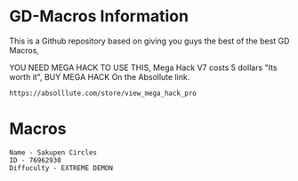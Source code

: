 # GD-Macros Information
This is a Github repository based on giving you guys the best of the best GD Macros,

YOU NEED MEGA HACK TO USE THIS, Mega Hack V7 costs 5 dollars "Its worth it", BUY MEGA HACK On the Absollute link.
```html
https://absolllute.com/store/view_mega_hack_pro
```


# Macros

```
Name - Sakupen Circles
ID - 76962930
Diffuculty - EXTREME DEMON
```
